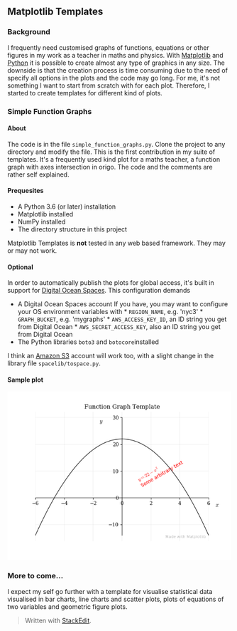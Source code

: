 ## Matplotlib Templates
### Background
I frequently need customised graphs of functions, equations or other figures in my work as a teacher in maths and physics. With [Matplotlib](https://matplotlib.org) and [Python](https://www.python.org) it is possible to create almost any type of graphics in any size. The downside is that the creation process is time consuming due to the need of specify all options in the plots and the code may go long. For me, it's not something I want to start from scratch with for each plot. Therefore, I started to create templates for different kind of plots.

### Simple Function Graphs
#### About
The code is in the file `simple_function_graphs.py`. Clone the project to any directory and modify the file.
This is the first contribution in my suite of templates. It's a frequently used kind plot for a maths teacher, a function graph with axes intersection in origo. The code and the comments are rather self explained.

#### Prequesites
* A Python 3.6 (or later) installation
* Matplotlib installed
* NumPy installed
* The directory structure in this project

Matplotlib Templates is **not** tested in any web based framework. They may or may not work.

#### Optional
In order to automatically publish the plots for global access, it's built in support for [Digital Ocean Spaces](https://www.digitalocean.com/docs/spaces/). This configuration demands

* A Digital Ocean Spaces account
If you have, you may want to configure your OS environment variables with
        * `REGION_NAME`, e.g. 'nyc3'
        * `GRAPH_BUCKET`, e.g. 'mygraphs'
        * `AWS_ACCESS_KEY_ID`, an ID string you get from Digital Ocean
        * `AWS_SECRET_ACCESS_KEY`, also an ID string you get from Digital Ocean
* The Python libraries `boto3` and `botocore`installed

I think an [Amazon S3](https://aws.amazon.com/s3/) account will work too, with a slight change in the library file `spacelib/tospace.py`.
#### Sample plot
![](plots/function_graph_template.png)

### More to come...
I expect my self go further with a template for visualise statistical data visualised in bar charts, line charts and scatter plots, plots of equations of two variables and geometric figure plots.

> Written with [StackEdit](https://stackedit.io/).
